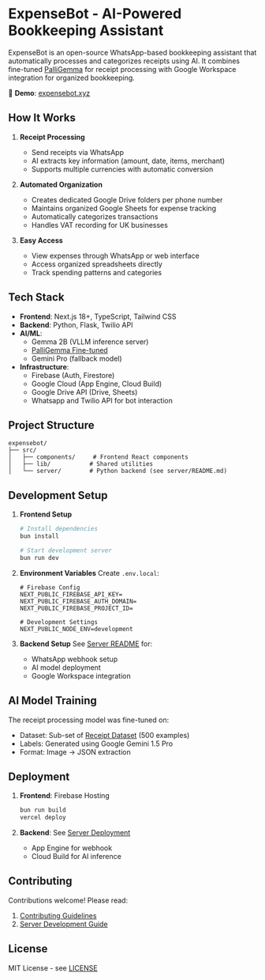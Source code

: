 # ExpenseBot - AI-Powered Bookkeeping Assistant

ExpenseBot is an open-source WhatsApp-based bookkeeping assistant that automatically processes and categorizes receipts using AI. It combines fine-tuned [PalliGemma](https://huggingface.co/superfunguy/palligemma-receipts-Gemma2-challenge/tree/main) for receipt processing with Google Workspace integration for organized bookkeeping.

🔗 **Demo**: [expensebot.xyz](https://expensebot.xyz)

## How It Works

1. **Receipt Processing**
   - Send receipts via WhatsApp
   - AI extracts key information (amount, date, items, merchant)
   - Supports multiple currencies with automatic conversion

2. **Automated Organization**
   - Creates dedicated Google Drive folders per phone number
   - Maintains organized Google Sheets for expense tracking
   - Automatically categorizes transactions
   - Handles VAT recording for UK businesses

3. **Easy Access**
   - View expenses through WhatsApp or web interface
   - Access organized spreadsheets directly
   - Track spending patterns and categories

## Tech Stack

- **Frontend**: Next.js 18+, TypeScript, Tailwind CSS
- **Backend**: Python, Flask, Twilio API
- **AI/ML**: 
  - Gemma 2B (VLLM inference server)
  - [PalliGemma Fine-tuned](https://huggingface.co/superfunguy/palligemma-receipts-Gemma2-challenge/tree/main)
  - Gemini Pro (fallback model)
- **Infrastructure**: 
  - Firebase (Auth, Firestore)
  - Google Cloud (App Engine, Cloud Build)
  - Google Drive API (Drive, Sheets)
  - Whatsapp and Twilio API for bot interaction

## Project Structure

```
expensebot/
├── src/
│   ├── components/     # Frontend React components
│   ├── lib/           # Shared utilities
│   └── server/        # Python backend (see server/README.md)
```

## Development Setup

1. **Frontend Setup**
   ```bash
   # Install dependencies
   bun install

   # Start development server
   bun run dev
   ```

2. **Environment Variables**
   Create `.env.local`:
   ```env
   # Firebase Config
   NEXT_PUBLIC_FIREBASE_API_KEY=
   NEXT_PUBLIC_FIREBASE_AUTH_DOMAIN=
   NEXT_PUBLIC_FIREBASE_PROJECT_ID=

   # Development Settings
   NEXT_PUBLIC_NODE_ENV=development
   ```

3. **Backend Setup**
   See [Server README](src/server/README.md) for:
   - WhatsApp webhook setup
   - AI model deployment
   - Google Workspace integration

## AI Model Training

The receipt processing model was fine-tuned on:
- Dataset: Sub-set of [Receipt Dataset](https://universe.roboflow.com/elh-datasets/receipt-ebx3a) (500 examples)
- Labels: Generated using Google Gemini 1.5 Pro
- Format: Image → JSON extraction

## Deployment

1. **Frontend**: Firebase Hosting
   ```bash
   bun run build
   vercel deploy
   ```

2. **Backend**: See [Server Deployment](src/server/README.md#deployment)
   - App Engine for webhook
   - Cloud Build for AI inference

## Contributing

Contributions welcome! Please read:
1. [Contributing Guidelines](CONTRIBUTING.md)
2. [Server Development Guide](src/server/README.md)

## License

MIT License - see [LICENSE](LICENSE)
